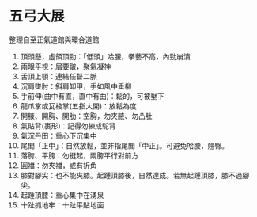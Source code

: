 # 五弓大展

整理自至正氣道館與環合道館

1. 頂頭懸，虛領頂勁：「低頭」哈腰，拳藝不高，內勁崩潰
2. 兩眼平視：眉要皺，聚氣凝神
3. 舌頂上顎：連結任督二脈
4. 沉肩墜肘：斜肩卸甲，手如風中垂柳
5. 手前伸(曲中有直，直中有曲)：鬆的，可被壓下
6. 龍爪掌或瓦棱掌(五指大開)：放鬆為度
7. 開腋、開胸、開肋：空胸，勿夾腋、勿凸肚
8. 氣貼背(裹形)：記得勿練成駝背
9. 氣沉丹田：重心下沉集中
10. 尾閭「正中」：自然放鬆，並非指尾閭「中正」。可避免哈腰，翹臀。
11. 落胯、平胯：勿挺起，兩胯平行對前方
12. 圓襠：勿夾襠，或有折角
13. 膝對腳尖：也不能夾膝。起踵頂膝後，自然達成。若無起踵頂膝，膝不過腳尖。
14. 起踵頂膝：重心集中在湧泉
15. 十趾抓地牢：十趾平貼地面

